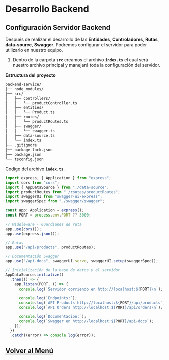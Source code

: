 # Desarrollo Backend

## Configuración Servidor Backend

Después de realizar el desarrollo de las **Entidades**, **Controladores**, **Rutas**, **data-source**, **Swagger**. Podremos configurar el servidor para poder utilizarlo en nuestro equipo.

1. Dentro de la carpeta **`src`** creamos el archivo **`index.ts`** el cual será nuestro archivo principal y manejará toda la configuración del servidor.

**Estructura del proyecto**
``` bash
backend-service/
├── node_modules/
├── src/
│   ├── controllers/
│   │   └── productController.ts
│   ├── entities/
│   │   └── Product.ts
│   ├── routes/
│   │   └── productRoutes.ts
│   ├── swagger/
│   │   └── swagger.ts
│   ├── data-source.ts
│   └── index.ts
├── .gitignore
├── package-lock.json
├── package.json
└── tsconfig.json
```

Codigo del archivo **`index.ts`**.

``` typescript
import express, { Application } from "express";
import cors from "cors";
import { AppDataSource } from "./data-source";
import productRoutes from "./routes/productRoutes";
import swaggerUI from "swagger-ui-express";
import swaggerSpec from "./swagger/swagger";

const app: Application = express();
const PORT = process.env.PORT ?? 3000;

// Middleware - Guardianes de ruta
app.use(cors());
app.use(express.json());

// Rutas
app.use("/api/products", productRoutes);

// Documentación Swagger
app.use("/api-docs", swaggerUI.serve, swaggerUI.setup(swaggerSpec));

// Inicialización de la base de datos y el servidor
AppDataSource.initialize()
  .then(() => {
    app.listen(PORT, () => {
      console.log(`Servidor corriendo en http://localhost:${PORT}\n`);

      console.log(`Endpoints:`);
      console.log(`API Products http://localhost:${PORT}/api/products`);
      console.log(`API Orders http://localhost:${PORT}/api/orders\n`);

      console.log(`Documentación:`);
      console.log(`Swagger en http://localhost:${PORT}/api-docs`);
    });
  })
  .catch((error) => console.log(error));
```

## [Volver al Menú](../../README.md)